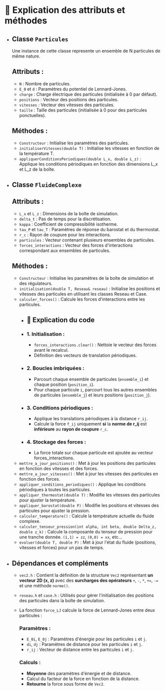 # 📝 **Explication des attributs et méthodes**
- ## **Classe `Particules`**
    Une instance de cette classe represente un ensemble de N particules de même nature.
    
    ## **Attributs :**

    - `N` : Nombre de particules.
    - `E_0` et `d` : Paramètres du potentiel de Lennard-Jones.
    - `charge` : Charge électrique des particules (initialisée à 0 par défaut).
    - `positions` : Vecteur des positions des particules.
    - `vitesses` : Vecteur des vitesses des particules.
    - `taille` : Taille des particules (initialisée à 0 pour des particules ponctuelles).
    
    ## **Méthodes :**

    - `Constructeur` : Initialise les paramètres des particules.
    - `initialiserVitesses(double T)` : Initialise les vitesses en fonction de la température T.
    - `appliquerConditionsPeriodiques(double L_x, double L_z)` : Applique les conditions périodiques en fonction des dimensions L_x et L_z de la boîte.

- ## **Classe `FluideComplexe`**
    
    ## **Attributs :**

    - `L_x` et `L_z` : Dimensions de la boîte de simulation.
    - `delta_t` : Pas de temps pour la discrétisation.
    - `kappa` : Coefficient de compressibilité isotherme.
    - `tau_P` et `tau_T` : Paramètres de réponse du barostat et du thermostat.
    - `r_c` : Rayon de coupure pour les interactions.
    - `particules` : Vecteur contenant plusieurs ensembles de particules.
    - `forces_interactions` : Vecteur des forces d'interactions correspondant aux ensembles de particules.
    
    ## **Méthodes :**

    - `Constructeur` : Initialise les paramètres de la boîte de simulation et des régulateurs.
    - `initialisation(double T, Reseau& reseau)` : Initialise les positions et vitesses des particules en utilisant les classes Reseau et Case.
    - `calculer_forces()` : Calcule les forces d'interactions entre les particules.
        - ## 📝 Explication du code

        - ### 1. Initialisation :
            - `forces_interactions.clear()` : Nettoie le vecteur des forces avant le recalcul.
            - Définition des vecteurs de translation périodiques.
        - ### 2. Boucles imbriquées :
            - Parcourt chaque ensemble de particules (`ensemble_i`) et chaque position (`position_i`).
            - Pour chaque particule `i`, parcourt tous les autres ensembles de particules (`ensemble_j`) et leurs positions (`position_j`).
        - ### 3. Conditions périodiques :
            - Applique les translations périodiques à la distance `r_ij`.
            - Calcule la force `f_ij` uniquement **si** la **norme de r_ij** est **inférieure** au **rayon de coupure** `r_c`.
        - ### 4. Stockage des forces :
            - La force totale sur chaque particule est ajoutée au vecteur forces_interactions.
    - `mettre_a_jour_positions()` : Met à jour les positions des particules en fonction des vitesses et des forces.
    - `mettre_a_jour_vitesses()` : Met à jour les vitesses des particules en fonction des forces.
    - `appliquer_conditions_periodiques()` : Applique les conditions périodiques à toutes les particules.
    - `appliquer_thermostat(double T)` : Modifie les vitesses des particules pour ajuster la température.
    - `appliquer_barostat(double P)` : Modifie les positions et vitesses des particules pour ajuster la pression.
    - `calculer_temperature()` : Calcule la température actuelle du fluide complexe.
    - `calculer_tenseur_pression(int alpha, int beta, double Delta_z, double z_k)` : Calcule la composante du tenseur de pression pour une tranche donnée. `(1,1) = zz`, `(0,0) = xx`, etc...
    - `evoluer(double T, double P)` : Met à jour l'état du fluide (positions, vitesses et forces) pour un pas de temps.

- ## Dépendances et compléments

    - `vec2.h` : Contient la définition de la structure `Vec2` représentant **un vecteur 2D (x, z)** avec des **surcharges des opérateurs** `+`, `-`, `*`, `+=`, `-=` et une méthode `norme()`.
    - `reseau.h` et `case.h` : Utilisés pour gérer l'initialisation des positions des particules dans la boîte de simulation.
    - La fonction `force_LJ` calcule la force de Lennard-Jones entre deux particules :

        ### Paramètres :
        - `E_0i`, `E_0j` : Paramètres d'énergie pour les particules `i` et `j`.
        - `di`, `dj` : Paramètres de distance pour les particules `i` et `j`.
        - `r_ij` : Vecteur de distance entre les particules `i` et `j`.
        ### Calculs :
        - **Moyenne** des paramètres d'énergie et de distance.
        - Calcul du facteur de la force en fonction de la distance.
        - **Retourne** la force sous forme de `Vec2`.
